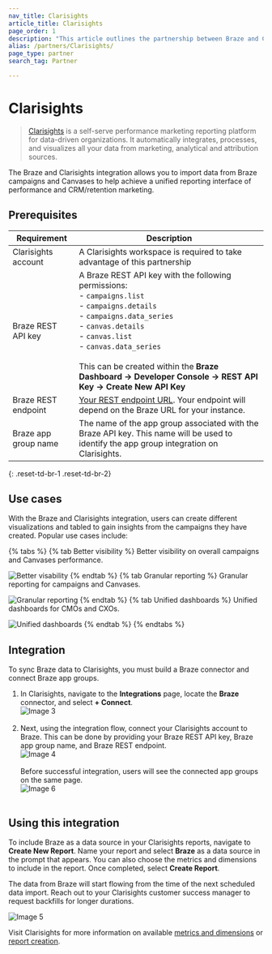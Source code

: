 ```yaml
---
nav_title: Clarisights
article_title: Clarisights
page_order: 1
description: "This article outlines the partnership between Braze and Clarisights, a self-serve performance marketing reporting platform."
alias: /partners/Clarisights/
page_type: partner
search_tag: Partner

---
```


# Clarisights

> [Clarisights][2] is a self-serve performance marketing reporting platform for data-driven organizations. It automatically integrates, processes, and visualizes all your data from marketing, analytical and attribution sources.

The Braze and Clarisights integration allows you to import data from Braze campaigns and Canvases to help achieve a unified reporting interface of performance and CRM/retention marketing.

## Prerequisites

| Requirement | Description |
| ----------- | ----------- |
| Clarisights account | A Clarisights workspace is required to take advantage of this partnership |
| Braze REST API key | A Braze REST API key with the following permissions:  <br> - `campaigns.list` <br>  - `campaigns.details`<br> - `campaigns.data_series` <br> - `canvas.details`<br> - `canvas.list` <br>  - `canvas.data_series` <br><br> This can be created within the __Braze Dashboard -> Developer Console -> REST API Key -> Create New API Key__ |
| Braze REST endpoint | [Your REST endpoint URL][1]. Your endpoint will depend on the Braze URL for your instance. |
| Braze app group name | The name of the app group associated with the Braze API key. This name will be used to identify the app group integration on Clarisights. |
{: .reset-td-br-1 .reset-td-br-2}

## Use cases

With the Braze and Clarisights integration, users can create different visualizations and tabled to gain insights from the campaigns they have created. Popular use cases include:

{% tabs %}
{% tab Better visibility %}
Better visibility on overall campaigns and Canvases performance.

![Better visability]({{site.baseurl}}/assets/img/clarisights/overall_view.png)
{% endtab %}
{% tab Granular reporting %}
Granular reporting for campaigns and Canvases.

![Granular reporting]({{site.baseurl}}/assets/img/clarisights/unified_dashboard.png)
{% endtab %}
{% tab Unified dashboards %}
Unified dashboards for CMOs and CXOs.

![Unified dashboards]({{site.baseurl}}/assets/img/clarisights/granular_reporting.png)
{% endtab %}
{% endtabs %}

## Integration

To sync Braze data to Clarisights, you must build a Braze connector and connect Braze app groups.

1. In Clarisights, navigate to the **Integrations** page, locate the **Braze** connector, and select **+ Connect**.<br>![Image 3][6]<br><br>
2. Next, using the integration flow, connect your Clarisights account to Braze. This can be done by providing your Braze REST API key, Braze app group name, and Braze REST endpoint.<br>![Image 4][7]<br><br>Before successful integration, users will see the connected app groups on the same page.<br>![Image 6][9]<br><br>

## Using this integration

To include Braze as a data source in your Clarisights reports, navigate to **Create New Report**. Name your report and select **Braze** as a data source in the prompt that appears. You can also choose the metrics and dimensions to include in the report. Once completed, select **Create Report**. 

The data from Braze will start flowing from the time of the next scheduled data import. Reach out to your Clarisights customer success manager to request backfills for longer durations. 

![Image 5][8]

Visit Clarisights for more information on available [metrics and dimensions][10] or [report creation][11].

[1]: {{site.baseurl}}/developer_guide/rest_api/basics/#endpoints
[2]: https://clarisights.com
[3]: {{site.baseurl}}/assets/img/clarisights/overall_view.png
[4]: {{site.baseurl}}/assets/img/clarisights/unified_dashboard.png
[5]: {{site.baseurl}}/assets/img/clarisights/granular_reporting.png
[6]: {{site.baseurl}}/assets/img/clarisights/integrations.png
[7]: {{site.baseurl}}/assets/img/clarisights/braze_flow.png
[8]: {{site.baseurl}}/assets/img/clarisights/braze_report.png
[9]: {{site.baseurl}}/assets/img/clarisights/connected.png
[10]: https://help.clarisights.com/en/articles/5670864-braze-metrics-and-dimensions
[11]: https://help.clarisights.com/en/articles/1421478-creating-a-report-using-clarisights